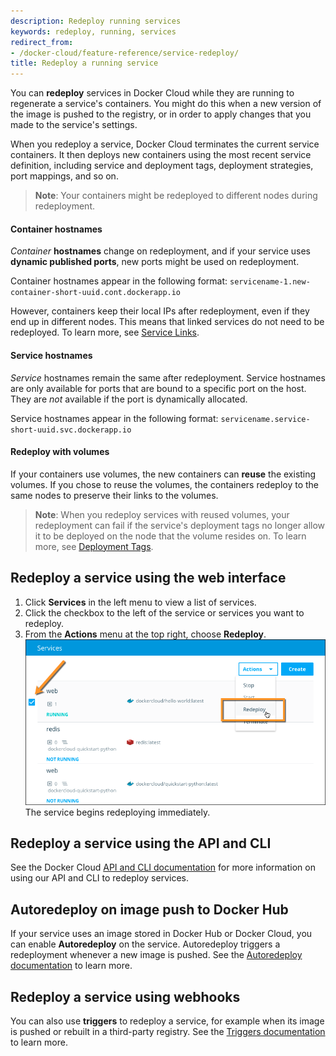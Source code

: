 ```yaml
---
description: Redeploy running services
keywords: redeploy, running, services
redirect_from:
- /docker-cloud/feature-reference/service-redeploy/
title: Redeploy a running service
---
```


You can **redeploy** services in Docker Cloud while they are running to
regenerate a service's containers. You might do this when a new version of the
image is pushed to the registry, or in order to apply changes that you made to
the service's settings.

When you redeploy a service, Docker Cloud terminates the current service
containers. It then deploys new containers using the most recent service
definition, including service and deployment tags, deployment strategies, port
mappings, and so on.

> **Note**: Your containers might be redeployed to different nodes during redeployment.

#### Container hostnames

*Container* **hostnames** change on redeployment, and if your service uses
**dynamic published ports**, new ports might be used on redeployment.

Container hostnames appear in the following format:
`servicename-1.new-container-short-uuid.cont.dockerapp.io`

However, containers keep their local IPs after redeployment, even if they end up
in different nodes. This means that linked services do not need to be
redeployed. To learn more, see [Service Links](service-links.md).

#### Service hostnames

*Service* hostnames remain the same after redeployment. Service hostnames are only
available for ports that are bound to a specific port on the host. They are
_not_ available if the port is dynamically allocated.

Service hostnames appear in the following format:
`servicename.service-short-uuid.svc.dockerapp.io`

#### Redeploy with volumes

If your containers use volumes, the new containers can **reuse** the
existing volumes. If you chose to reuse the volumes, the containers redeploy to the same nodes to preserve their links to the volumes.

> **Note**: When you redeploy services with reused volumes, your redeployment can fail if the service's deployment tags no longer allow it to be deployed on the node that the volume resides on. To learn more, see [Deployment Tags](deploy-tags.md).

## Redeploy a service using the web interface

1. Click **Services** in the left menu to view a list of services.
2. Click the checkbox to the left of the service or services you want to redeploy.
2. From the **Actions** menu at the top right, choose **Redeploy**.
    ![](images/redeploy-service.png)
The service begins redeploying immediately.

<!-- DCUI-732, DCUI-728
3. If the container uses volumes, choose whether to reuse them.
4. Click **OK** on the confirmation dialog to start the redeployment.-->

## Redeploy a service using the API and CLI

See the Docker Cloud [API and CLI documentation](/apidocs/docker-cloud.md#redeploy-a-service) for more information
on using our API and CLI to redeploy services.

## Autoredeploy on image push to Docker Hub

If your service uses an image stored in Docker Hub or Docker Cloud, you can
enable **Autoredeploy** on the service. Autoredeploy triggers a redeployment
whenever a new image is pushed. See the [Autoredeploy documentation](auto-redeploy.md) to learn more.

## Redeploy a service using webhooks

You can also use **triggers** to redeploy a service, for example when its image
is pushed or rebuilt in a third-party registry. See the [Triggers documentation](triggers.md) to learn more.
